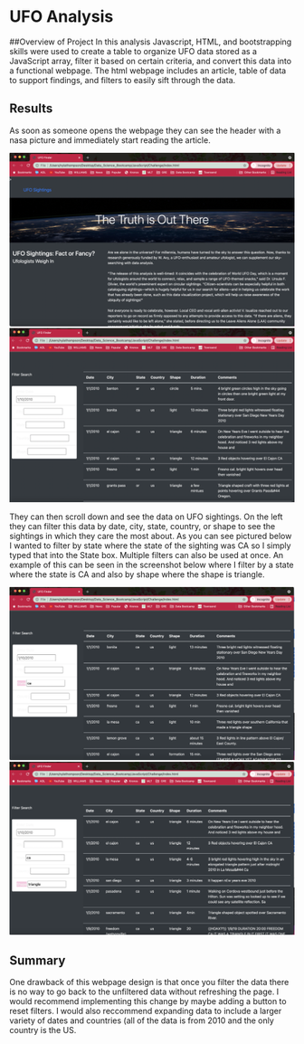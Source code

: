 # UFO Analysis

##Overview of Project
In this analysis Javascript, HTML, and bootstrapping skills were used to create a table to organize UFO data stored as a JavaScript array, filter it based on certain criteria, and convert this data into a functional webpage. The html webpage includes an article, table of data to support findings, and filters to easily sift through the data.

## Results
As soon as someone opens the webpage they can see the header with a nasa picture and immediately start reading the article.

![screenshot1](images/screenshot1.png)
![screenshot2](images/screenshot2.png)

They can then scroll down and see the data on UFO sightings. On the left they can filter this data by date, city, state, country, or shape to see the sightings in which they care the most about. As you can see pictured below I wanted to filter by state where the state of the sighting was CA so I simply typed that into the State box. Multiple filters can also be used at once. An example of this can be seen in the screenshot below where I filter by a state where the state is CA and also by shape where the shape is triangle.

![screenshot3](images/screenshot3.png)
![screenshot4](images/screenshot4.png)

## Summary
One drawback of this webpage design is that once you filter the data there is no way to go back to the unfiltered data without refreshing the page. I would recommend implementing this change by maybe adding a button to reset filters. I would also reccommend expanding data to include a larger variety of dates and countries (all of the data is from 2010 and the only country is the US.
